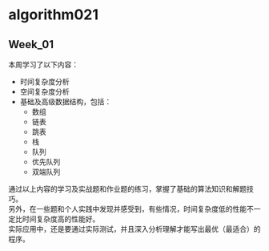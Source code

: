 # algorithm021
## Week_01

本周学习了以下内容：
* 时间复杂度分析
* 空间复杂度分析
* 基础及高级数据结构，包括：
    * 数组
    * 链表
    * 跳表
    * 栈
    * 队列
    * 优先队列
    * 双端队列
    
通过以上内容的学习及实战题和作业题的练习，掌握了基础的算法知识和解题技巧。   
另外，在一些题和个人实践中发现并感受到，有些情况，时间复杂度低的性能不一定比时间复杂度高的性能好。  
实际应用中，还是要通过实际测试，并且深入分析理解才能写出最优（最适合）的程序。